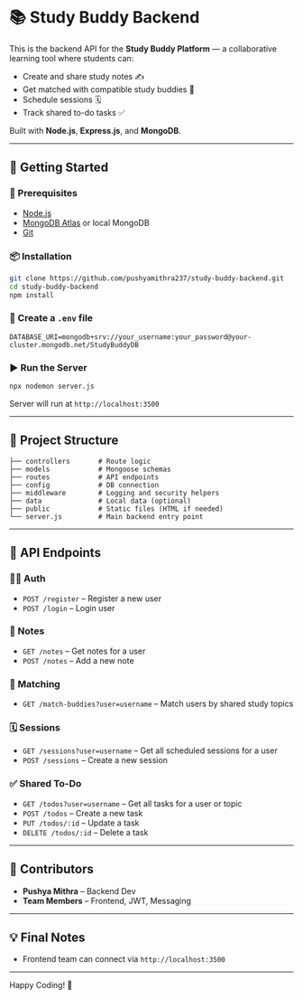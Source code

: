 # 📚 Study Buddy Backend

This is the backend API for the **Study Buddy Platform** — a collaborative learning tool where students can:
- Create and share study notes ✍️
- Get matched with compatible study buddies 🤝
- Schedule sessions 🗓️
- Track shared to-do tasks ✅

Built with **Node.js**, **Express.js**, and **MongoDB**.

---

## 🚀 Getting Started

### 🧱 Prerequisites
- [Node.js](https://nodejs.org/)
- [MongoDB Atlas](https://www.mongodb.com/cloud/atlas) or local MongoDB
- [Git](https://git-scm.com/)

### 📦 Installation
```bash
git clone https://github.com/pushyamithra237/study-buddy-backend.git
cd study-buddy-backend
npm install
```

### 🔐 Create a `.env` file
```
DATABASE_URI=mongodb+srv://your_username:your_password@your-cluster.mongodb.net/StudyBuddyDB
```

### ▶️ Run the Server
```bash
npx nodemon server.js
```
Server will run at `http://localhost:3500`

---

## 📂 Project Structure
```
├── controllers       # Route logic
├── models            # Mongoose schemas
├── routes            # API endpoints
├── config            # DB connection
├── middleware        # Logging and security helpers
├── data              # Local data (optional)
├── public            # Static files (HTML if needed)
└── server.js         # Main backend entry point
```

---

## 🔌 API Endpoints

### 🧑‍💻 Auth
- `POST /register` – Register a new user
- `POST /login` – Login user

### 📝 Notes
- `GET /notes` – Get notes for a user
- `POST /notes` – Add a new note

### 🤝 Matching
- `GET /match-buddies?user=username` – Match users by shared study topics

### 🗓️ Sessions
- `GET /sessions?user=username` – Get all scheduled sessions for a user
- `POST /sessions` – Create a new session

### ✅ Shared To-Do
- `GET /todos?user=username` – Get all tasks for a user or topic
- `POST /todos` – Create a new task
- `PUT /todos/:id` – Update a task
- `DELETE /todos/:id` – Delete a task

---

## 👥 Contributors
- **Pushya Mithra** – Backend Dev
- **Team Members** – Frontend, JWT, Messaging

---

## 💡 Final Notes
- Frontend team can connect via `http://localhost:3500`


---

Happy Coding! 💙

